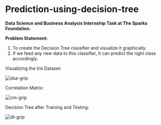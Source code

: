 # Prediction-using-decision-tree 
**Data Science and Business Analysis Internship Task at The Sparks Foundation.**

**Problem Statement:**

1. To create the Decision Tree classifier and visualize it graphically. 
2. If we feed any new data to this classifier, it can predict the right class accordingly.

Visualizing the Iris Dataset:

![dsa-grip](https://github.com/Manaswi-Vichare/Prediction-using-decision-tree/assets/83514527/4ce4a16f-3c9d-495d-893d-77bb9e2f8b06)

Correlation Matrix:

![cm-grip](https://github.com/Manaswi-Vichare/Prediction-using-decision-tree/assets/83514527/578dfaf1-9482-49a4-85f5-1fa079ada8a5)

Decision Tree after Training and Testing:

![dt-grip](https://github.com/Manaswi-Vichare/Prediction-using-decision-tree/assets/83514527/47ba7f53-39a0-45de-b235-b08a43c8a253)
